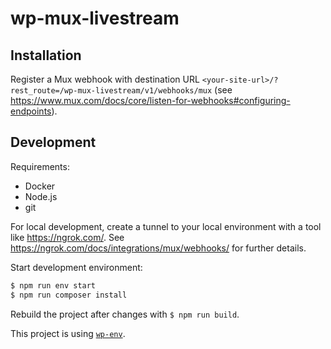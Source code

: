 # wp-mux-livestream

## Installation

Register a Mux webhook with destination URL `<your-site-url>/?rest_route=/wp-mux-livestream/v1/webhooks/mux`
(see https://www.mux.com/docs/core/listen-for-webhooks#configuring-endpoints).

## Development

Requirements:

- Docker
- Node.js
- git

For local development, create a tunnel to your local environment with a tool like https://ngrok.com/.
See https://ngrok.com/docs/integrations/mux/webhooks/ for further details.

Start development environment:

```bash
$ npm run env start
$ npm run composer install
```

Rebuild the project after changes with `$ npm run build`.

This project is using [`wp-env`](https://developer.wordpress.org/block-editor/reference-guides/packages/packages-env/).
